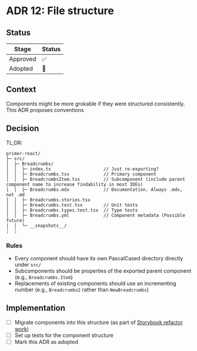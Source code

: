 # ADR 12: File structure

## Status

| Stage    | Status |
| -------- | ------ |
| Approved | ✅     |
| Adopted  | 🚧     |

## Context

Components might be more grokable if they were structured consistently. This ADR proposes conventions

## Decision

TL;DR:

```
primer-react/
├─ src/
│  ├─ Breadcrumbs/
│  │  ├─ index.ts                    // Just re-exporting?
│  │  ├─ Breadcrumbs.tsx             // Primary component
│  │  ├─ BreadcrumbsItem.tsx         // Subcomponent (include parent component name to increase findability in most IDEs)
│  │  ├─ Breadcrumbs.mdx             // Documentation. Always .mdx, not .md
│  │  ├─ Breadcrumbs.stories.tsx
│  │  ├─ Breadcrumbs.test.tsx        // Unit tests
│  │  ├─ Breadcrumbs.types.test.tsx  // Type tests
│  │  ├─ Breadcrumbs.yml             // Component metadata (Possible future)
│  │  └─ __snapshots__/
┆  ┆
```

### Rules

- Every component should have its own PascalCased directory directly under `src/`
- Subcomponents should be properties of the exported parent component (e.g., `Breadcrumbs.Item`)
- Replacements of existing components should use an incrementing number (e.g., `Breadcrumbs2` rather than `NewBreadcrumbs`)

## Implementation

- [ ] Migrate components into this structure (as part of [Storybook refactor work](https://github.com/github/primer/issues/1488))
- [ ] Set up tests for the component structure
- [ ] Mark this ADR as adopted
